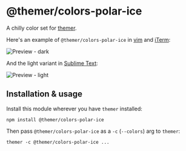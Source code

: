 # @themer/colors-polar-ice

A chilly color set for [themer](https://github.com/mjswensen/themer).

Here's an example of `@themer/colors-polar-ice` in [vim](https://github.com/mjswensen/themer/tree/master/cli/packages/vim) and [iTerm](https://github.com/mjswensen/themer/tree/master/cli/packages/iterm):

![Preview - dark](https://cdn.jsdelivr.net/gh/mjswensen/themer@a186c8585721d5defbf4cb1bc94165144d4dd35a/cli/packages/themer-colors-polar-ice/assets/themer-colors-polar-ice-dark.png)

And the light variant in [Sublime Text](https://github.com/mjswensen/themer/tree/master/cli/packages/sublime-text):

![Preview - light](https://cdn.jsdelivr.net/gh/mjswensen/themer@a186c8585721d5defbf4cb1bc94165144d4dd35a/cli/packages/themer-colors-polar-ice/assets/themer-colors-polar-ice-light.png)

## Installation & usage

Install this module wherever you have `themer` installed:

    npm install @themer/colors-polar-ice

Then pass `@themer/colors-polar-ice` as a `-c` (`--colors`) arg to `themer`:

    themer -c @themer/colors-polar-ice ...
